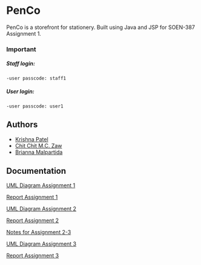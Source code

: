 # PenCo

PenCo is a storefront for stationery. Built using Java and JSP for SOEN-387 Assignment 1. 

### Important
##### Staff login: 
`-user passcode: staff1 `

##### User login:
`-user passcode: user1 `


## Authors

- [Krishna Patel](https://www.github.com/patel-krishna)
- [Chit Chit M.C. Zaw](https://www.github.com/littleSquid00)
- [Brianna Malpartida](https://www.github.com/briannamalpar)


## Documentation

[UML Diagram Assignment 1](///www.plantuml.com/plantuml/png/PP7FReCm3CRlVeg84uXnsBMTfcgLTjfX4ji3PCHbQFc3dAHTLVhk8pG1r5qWjd-nl_ZRMSV9UIK16icjPUzaX6_S1Q3INE66rOuwtK8bq3RKzQupUaaUKGj3I-n9rjAtIyB--2NegMl6ZiBuBubGTQgjgPdBS8KaujCY1GL-_4ygvWvZzMH8B9VA5btKd8_38bciyo_de2ctGLWgNzEelRVEA2I6lmwrIBCh-stwVaJtdDo6XU-MJKt3CI-WjF7OJ42DxYcEUowsK78XOlXX9Ymk8eeZLEQ8aNWbesOc8Ol2sl73uKuUb0qXT_Z_vGyiBYnEyhrOSQasWMj7KouQciBaPuhNSsvktimi69J2dBGqFBrxpnsNflMOhxVDoQsM-zRPkzrjMO03nhB7Z0r3LPaBonJNvun5299dCp8Cqp5S0u0TQk6L_0C0)

[Report Assignment 1](https://docs.google.com/document/d/1K8LCU9RUE3pjI2XqLroWjZwkdRQp9RriOmjA8pQSMpU/edit?usp=sharing)

[UML Diagram Assignment 2](//www.plantuml.com/plantuml/png/pLNDRXiX4Bxp5CWdM_4UUdMgA6sgIf6g_iZj0n0OEoWBR8SXhHNttRiGCDIRMf5wQ2uhpymtCz_m3VZIaq0AfcUo5zxpp-XKaFJ0M6U5WHLV4sgxPPq2Br4Ff9sjpdkmoc6r0_RhFcohmz-5QWoevLXHkN3J0-kqsQvH7iBi5yiSldd0I21um3z936FuXqFrHD9LyEGC88UV15QLAfs_TSCmGgy4qeh7xpbddKC5-45x6Yi1lVuKpGjsjWMAYFc2dGcbybbyTSdNZ3A64OoxXunuZyuyWV506V0b24kQTjVs6BRattDinRMbCKls8B2ma0Y28D6R-rkT9dcZ58BtjL6adI1-tXZpDEFrkr8tfay3IquevDt7O6u0C_HmfciIcytHWMPAUR0qIfaaQNKW5GRLu9hOahUxL7nvbOfPDgdORP_7FNfSemLlTq0WDP9NVJEBYtF-tuIjB9C8fscohjM8TN-HddN7uiN3ADevX0qwIniXXO8NfzoIQxFrA4jVdbPtocxH-j_kOksvhmqMzTO63xXAQpgzlsrqoPyZ-GH_MlwIqcQSlk8JokrbRxi_v-9NV7PFglp3Sn2fyjch6T_lkyuzy9aHTZSh_nNiyFGMo7wVViQqQR3cf_OiVKzKlmIhWkb_0m00)

[Report Assignment 2](https://docs.google.com/document/d/14Bwe9ac5dJp5BO2Nni2ttOooCQ2fp_lng6MRKyAN07o/edit?usp=sharing)

[Notes for Assignment 2-3](https://docs.google.com/document/d/1BFC3u1E0YlqBDw7po3DwNITLkzO6NHQW_37v-X0vJR4/edit?usp=sharing)

[UML Diagram Assignment 3](//www.plantuml.com/plantuml/png/pLN1RXiX4Btp5SYdjUmzzEfKKLfNbI9LZIkt7q1WRA-om7Q0f5RiV-z2m8kD6crpocMrC_Dcc3SyuCPOXjR9bl2M6KDNg8NZzfcGMZ492xgssAWjgGKOZard6wq6voCeeN6m7RRhrcq7XtbmWz5Xm_kAGhlx5aZToEqQ-IbCZeJ49duPGD-1Cu3dNNHz-4cZE7bc1kogTt8jeFBuHSYUKuzSziw4d99ZAhzqnce9IE6F1INIUhNPwQxheKk6Ta7zzugIMgC0_DQOthK6-_7EczTajWNh4TMKp9WGSMm_TV1bhFimWjIF415VKSi24rX4m0_7b6ti_bPTmkRqTumjQADidyLRO9Ywu0ZCGcYlChicCFaa188nmqA-xG0nLMPKWUFjbrJNfvU1ERN8-CDt9-y1WoURwTgopUPyeB6bn3nGIKp2hfwQSft8S2aMWBdiaY-gBfb9TCdErtcHt8lYFB58-Ev95UISoKV0TqnjOGKe6sFwnS-qXRhDT9K9Yw7DT3I89bAxlgAbMiugZr5EZX-XefHIP1I26eY48RtEXDJv-4Zz3ycH-b8qVbv9CnfXWrhP3UDCmFjJ30rdf6ndcli_xtsnogIAANonMTDtlFNfBYbRpc-LVFKnDyo0Z-wYoflldV4dUVm3yL-7_aZyhEZamuGU3dMjd-b4ChMVf0UKf4Vc13aSmgzFAuD3Vc15mlULwZUWX9FjNm00)


[Report Assignment 3](https://docs.google.com/document/d/1q6VkEgDkAHDTXJ6v9UjvE7ry1IUBOmiMPCiQ1X_JQrI/edit?usp=sharing)
